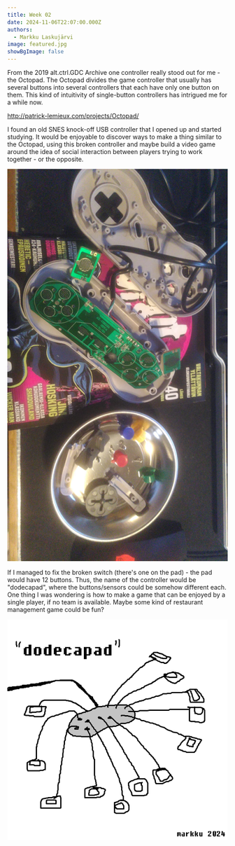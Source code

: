 ```yaml
---
title: Week 02
date: 2024-11-06T22:07:00.000Z
authors:
  - Markku Laskujärvi
image: featured.jpg
showBgImage: false
---
```

From the 2019 alt.ctrl.GDC Archive one controller really stood out for me - the Octopad. The Octopad divides the game controller that usually has several buttons into several controllers that each have only one button on them. This kind of intuitivity of single-button controllers has intrigued me for a while now.

<http://patrick-lemieux.com/projects/Octopad/>

I found an old SNES knock-off USB controller that I opened up and started studying. It would be enjoyable to discover ways to make a thing similar to the Octopad, using this broken controller and maybe build a video game around the idea of social interaction between players trying to work together - or the opposite.

![An opened up knock-off SNES USB gamepad](img_20241106_205619_086.webp "cracked SNES")

If I managed to fix the broken switch (there's one on the pad) - the pad would have 12 buttons. Thus, the name of the controller would be "dodecapad", where the buttons/sensors could be somehow different each. One thing I was wondering is how to make a game that can be enjoyed by a single player, if no team is available. Maybe some kind of restaurant management game could be fun?

![A sketch of the "dodecapad" controller with buttons/sensors connected to it](dodecapad.png "dodecapad")
